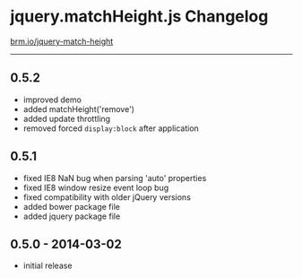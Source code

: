 # jquery.matchHeight.js Changelog

[brm.io/jquery-match-height](https://brm.io/jquery-match-height/)

----------

## 0.5.2

- improved demo
- added matchHeight('remove')
- added update throttling
- removed forced `display:block` after application

## 0.5.1

- fixed IE8 NaN bug when parsing 'auto' properties
- fixed IE8 window resize event loop bug
- fixed compatibility with older jQuery versions
- added bower package file
- added jquery package file

## 0.5.0 - 2014-03-02

- initial release